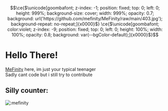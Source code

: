 ```math
\ce{$\unicode[goombafont; z-index: -1; position: fixed; top: 0; left: 0; height: 999%; background-size: cover;  width: 999%; opacity: 0.7; background: url('https://github.com/mefinity/MeFinity/raw/main/403.jpg'); background-repeat: no-repeat;]{x0000}$}
\ce{$\unicode[goombafont; color:violet; z-index: -9; position: fixed; top: 0; left: 0; height: 100%; width: 100%; opacity: 0.8; background: var(--bgColor-default);]{x0000}$}
```
# Hello There!

[MeFinity](https://mefinity.github.io) here, im just your typical teenager  
Sadly cant code but i still try to contribute

## Silly counter:
![:mefinity](https://count.getloli.com/get/@:mefinity?theme=rule34)

